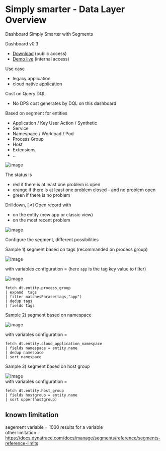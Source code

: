 # Simply smarter - Data Layer Overview 

Dashboard Simply Smarter with Segments 

Dashboard v0.3
- [Download](https://raw.githubusercontent.com/dynatrace-ace-services/simply_smarter_4_platform/refs/heads/main/Simply%20smarter%20-%20Data%20Layer%20Overview%20.json) (public access)
- [Demo live](https://guu84124.apps.dynatrace.com/ui/document/v0/#share=65c1df1a-9f40-4513-8ef4-b35cd8380c33) (internal access)  

Use case
- legacy application
- cloud native application

Cost on Query DQL
- No DPS cost generates by DQL on this dashboard
 
Based on segment for entities 
- Application / Key User Action / Synthetic 
- Service
- Namespace / Workload / Pod
- Process Group
- Host
- Extensions
- ...

![image](https://github.com/user-attachments/assets/bbd74b7a-4f92-4ea6-81a7-5b2acfc80a69)



The status is 
- red if there is at least one problem is open
- orange if there is at least one problem closed - and no problem open
- green if there is no problem

Drilldown, [↗] Open record with
- on the entity (new app or classic view)
- on the most recent problem  

![image](https://github.com/user-attachments/assets/ed780cb7-9822-475f-8eb5-66e5a4685899)


Configure the segment, different possibilities  

Sample 1) segment based on tags (recommanded on process group)
   
![image](https://github.com/user-attachments/assets/2f9c910e-a1ad-4f1b-99cc-b8db50a2f05d)  

with variables configuration = (here `app` is the tag key value to filter)

![image](https://github.com/user-attachments/assets/ffd2a9ed-35a1-4e34-ac36-e75e075fe4c3)
```
fetch dt.entity.process_group
| expand  tags
| filter matchesPhrase(tags,"app")
| dedup tags
| fields tags
```

Sample 2) segment based on namespace

![image](https://github.com/user-attachments/assets/cef64f7e-9ff7-4e88-a11c-0ede6416c630)  

with variables configuration = 

```
fetch dt.entity.cloud_application_namespace
| fields namespace = entity.name
| dedup namespace
| sort namespace
```

Sample 3) segment based on host group

![image](https://github.com/user-attachments/assets/91422f93-b5fa-4674-ba3b-1e87c684c6d4)  
with variables configuration =  
```
fetch dt.entity.host_group
| fields hostgroup = entity.name
| sort upper(hostgroup)
```

## known limitation
segement variable = 1000 results for a variable   
other limitation : https://docs.dynatrace.com/docs/manage/segments/reference/segments-reference-limits

